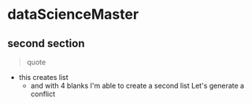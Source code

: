 # dataScienceMaster
## second section
> quote 
+ this creates list
    + and with 4 blanks I'm able to create a second list
Let's generate a conflict 
